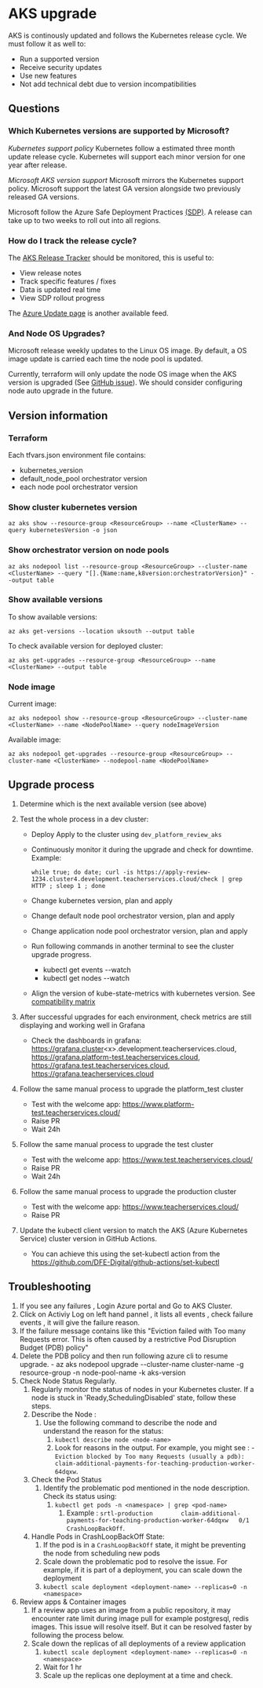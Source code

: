 # AKS upgrade

AKS is continously updated and follows the Kubernetes release cycle. We must follow it as well to:

- Run a supported version
- Receive security updates
- Use new features
- Not add technical debt due to version incompatibilities

## Questions

### Which Kubernetes versions are supported by Microsoft?

*Kubernetes support policy*
Kubernetes follow a estimated three month update release cycle. Kubernetes will support each minor version for one year after release.

*Microsoft AKS version support*
Microsoft mirrors the Kubernetes support policy. Microsoft support the latest GA version alongside two previously released GA versions.

Microsoft follow the Azure Safe Deployment Practices [(SDP)](https://learn.microsoft.com/en-us/devops/operate/safe-deployment-practices). A release can take up to two weeks to roll out into all regions.

### How do I track the release cycle?

The [AKS Release Tracker](https://releases.aks.azure.com/webpage/index.html) should be monitored, this is useful to:
- View release notes
- Track specific features / fixes
- Data is updated real time
- View SDP rollout progress

The [Azure Update page](https://azure.microsoft.com/en-gb/updates/?category=containers) is another available feed.

### And Node OS Upgrades?
Microsoft release weekly updates to the Linux OS image. By default, a OS image update is carried each time the node pool is updated.

Currently, terraform will only update the node OS image when the AKS version is upgraded (See [GitHub issue](https://github.com/hashicorp/terraform-provider-azurerm/issues/20171)).
We should consider configuring node auto upgrade in the future.

## Version information

### Terraform
Each tfvars.json environment file contains:

- kubernetes_version
- default_node_pool orchestrator version
- each node pool orchestrator version

### Show cluster kubernetes version

```
az aks show --resource-group <ResourceGroup> --name <ClusterName> --query kubernetesVersion -o json
```

### Show orchestrator version on node pools

```
az aks nodepool list --resource-group <ResourceGroup> --cluster-name <ClusterName> --query "[].{Name:name,k8version:orchestratorVersion}" --output table
```

### Show available versions
To show available versions:

```
az aks get-versions --location uksouth --output table
```

To check available version for deployed cluster:

```
az aks get-upgrades --resource-group <ResourceGroup> --name <ClusterName> --output table
```

### Node image

Current image:
```
az aks nodepool show --resource-group <ResourceGroup> --cluster-name <ClusterName> --name <NodePoolName> --query nodeImageVersion
```

Available image:
```
az aks nodepool get-upgrades --resource-group <ResourceGroup> --cluster-name <ClusterName> --nodepool-name <NodePoolName>
```

## Upgrade process

1. Determine which is the next available version (see above)
1. Test the whole process in a dev cluster:
    - Deploy Apply to the cluster using `dev_platform_review_aks`
    - Continuously monitor it during the upgrade and check for downtime. Example:

        ```
        while true; do date; curl -is https://apply-review-1234.cluster4.development.teacherservices.cloud/check | grep HTTP ; sleep 1 ; done
        ```
    - Change kubernetes version, plan and apply
    - Change default node pool orchestrator version, plan and apply
    - Change application node pool orchestrator version, plan and apply
    - Run following commands in another terminal to see the cluster upgrade progress.
        -  kubectl get events --watch
        -  kubectl get nodes --watch
    - Align the version of kube-state-metrics with kubernetes version. See [compatibility matrix](https://github.com/kubernetes/kube-state-metrics?tab=readme-ov-file#compatibility-matrix)
1. After successful upgrades for each environment, check metrics are still displaying and working well in Grafana
    - Check the dashboards in grafana: https://grafana.cluster<x\>.development.teacherservices.cloud, https://grafana.platform-test.teacherservices.cloud, https://grafana.test.teacherservices.cloud, https://grafana.teacherservices.cloud
1. Follow the same manual process to upgrade the platform_test cluster
    - Test with the welcome app: https://www.platform-test.teacherservices.cloud/
    - Raise PR
    - Wait 24h
1. Follow the same manual process to upgrade the test cluster
    - Test with the welcome app: https://www.test.teacherservices.cloud/
    - Raise PR
    - Wait 24h
1. Follow the same manual process to upgrade the production cluster
    - Test with the welcome app: https://www.teacherservices.cloud/
    - Raise PR

1. Update the kubectl client version to match the AKS (Azure Kubernetes Service) cluster version in GitHub Actions.
    - You can achieve this using the set-kubectl action from the https://github.com/DFE-Digital/github-actions/set-kubectl


## Troubleshooting

1. If you see any failures , Login Azure portal and Go to AKS Cluster.
2. Click on Activiy Log on left hand pannel , it lists all events , check failure events , it will give the failure reason.
3. If the failure message contains like this "Eviction failed with Too many Requests error. This is often caused by a restrictive Pod Disruption Budget (PDB) policy"
4. Delete the PDB policy and then run following azure cli to resume upgrade.
       -  az aks nodepool upgrade --cluster-name cluster-name -g resource-group -n node-pool-name -k aks-version
5. Check Node Status Regularly.
      1. Regularly monitor the status of nodes in your Kubernetes cluster. If a node is stuck in 'Ready,SchedulingDisabled' state, follow these steps.
      2. Describe the Node :
            1. Use the following command to describe the node and understand the reason for the status:
                1.  ` kubectl describe node <node-name>  `
                2. Look for reasons in the output. For  example, you might see :
                                  - ` Eviction blocked by Too many Requests (usually a pdb): claim-additional-payments-for-teaching-production-worker-64dqxw `.
     3. Check the Pod Status
         1. Identify the problematic pod mentioned in the node description. Check its status using:
               1.  ` kubectl get pods -n <namespace> | grep <pod-name>  `
                   1. Example : ` srtl-production        claim-additional-payments-for-teaching-production-worker-64dqxw   0/1     CrashLoopBackOff `.
      4. Handle Pods in CrashLoopBackOff State:
         1. If the pod is in a ` CrashLoopBackOff ` state, it might be preventing the node from scheduling new pods
         2. Scale down the problematic pod to resolve the issue. For example, if it is part of a deployment, you can scale down the deployment
         3.  ` kubectl scale deployment <deployment-name> --replicas=0 -n <namespace>  `
6. Review apps & Container images
   1. If a review app uses an image from a public repository, it may encounter rate limit during image pull for example postgresql, redis images. This issue will resolve itself. But  it can be resolved faster by following the process below.
   2. Scale down the replicas of all deployments of a review application
      1. ` kubectl scale deployment <deployment-name> --replicas=0 -n <namespace>  `
      2. Wait for 1 hr
      3. Scale up the replicas one deployment at a time and check.
